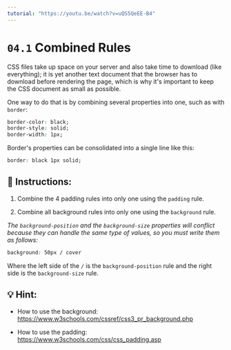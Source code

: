 ```yaml
---
tutorial: "https://youtu.be/watch?v=uQS5QeEE-B4"
---
```


# `04.1` Combined Rules

CSS files take up space on your server and also take time to download (like everything); it is yet another text document that the browser has to download before rendering the page, which is why it's important to keep the CSS document as small as possible.

One way to do that is by combining several properties into one, such as with `border`:

```css
border-color: black;
border-style: solid;
border-width: 1px;
```

Border's properties can be consolidated into a single line like this:

```css
border: black 1px solid;
```

## 📝 Instructions:

1. Combine the 4 padding rules into only one using the `padding` rule.

2. Combine all background rules into only one using the `background` rule.

*The `background-position` and the `background-size` properties will conflict because they can handle the same type of values, so you must write them as follows:*

```css
background: 50px / cover
```

Where the left side of the `/` is the `background-position` rule and the right side is the `background-size` rule.

## 💡 Hint:

- How to use the background: https://www.w3schools.com/cssref/css3_pr_background.php

- How to use the padding: https://www.w3schools.com/css/css_padding.asp

